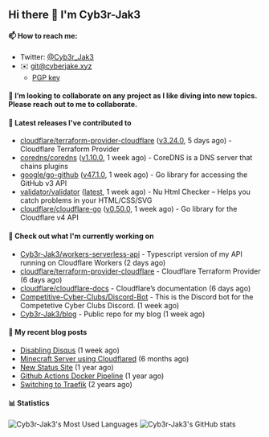 ## Hi there 👋 I'm Cyb3r-Jak3

#### 📫 How to reach me:
  - Twitter: [@Cyb3r_Jak3](https://twitter.com/Cyb3r_Jak3)
  - ✉️ git@cyberjake.xyz
    - [PGP key](https://gist.githubusercontent.com/Cyb3r-Jak3/d1068b61b50239b171faf018a0269f67/raw/b876db002e6b0630795382c0b9134771ffa5fe3a/cyb3rjak3@pm.me.asc)


#### 👯 I’m looking to collaborate on any project as I like diving into new topics. Please reach out to me to collaborate.


#### 🔭 Latest releases I've contributed to

- [cloudflare/terraform-provider-cloudflare](https://github.com/cloudflare/terraform-provider-cloudflare) ([v3.24.0](https://github.com/cloudflare/terraform-provider-cloudflare/releases/tag/v3.24.0), 5 days ago) - Cloudflare Terraform Provider
- [coredns/coredns](https://github.com/coredns/coredns) ([v1.10.0](https://github.com/coredns/coredns/releases/tag/v1.10.0), 1 week ago) - CoreDNS is a DNS server that chains plugins
- [google/go-github](https://github.com/google/go-github) ([v47.1.0](https://github.com/google/go-github/releases/tag/v47.1.0), 1 week ago) - Go library for accessing the GitHub v3 API
- [validator/validator](https://github.com/validator/validator) ([latest](https://github.com/validator/validator/releases/tag/latest), 1 week ago) - Nu Html Checker – Helps you catch problems in your HTML/CSS/SVG
- [cloudflare/cloudflare-go](https://github.com/cloudflare/cloudflare-go) ([v0.50.0](https://github.com/cloudflare/cloudflare-go/releases/tag/v0.50.0), 1 week ago) - Go library for the Cloudflare v4 API

#### 👷 Check out what I'm currently working on

- [Cyb3r-Jak3/workers-serverless-api](https://github.com/Cyb3r-Jak3/workers-serverless-api) - Typescript version of my API running on Cloudflare Workers (2 days ago)
- [cloudflare/terraform-provider-cloudflare](https://github.com/cloudflare/terraform-provider-cloudflare) - Cloudflare Terraform Provider (6 days ago)
- [cloudflare/cloudflare-docs](https://github.com/cloudflare/cloudflare-docs) - Cloudflare’s documentation (6 days ago)
- [Competitive-Cyber-Clubs/Discord-Bot](https://github.com/Competitive-Cyber-Clubs/Discord-Bot) - This is the Discord bot for the Competetive Cyber Clubs Discord. (1 week ago)
- [Cyb3r-Jak3/blog](https://github.com/Cyb3r-Jak3/blog) - Public repo for my blog (1 week ago)

#### 📜 My recent blog posts

- [Disabling Disqus](https://blog.cyberjake.xyz/Disabling-Disqus/) (1 week ago)
- [Minecraft Server using Cloudflared](https://blog.cyberjake.xyz/Cloudflared-Minecraft/) (6 months ago)
- [New Status Site](https://blog.cyberjake.xyz/New-Status-Site/) (1 year ago)
- [Github Actions Docker Pipeline](https://blog.cyberjake.xyz/Github-Action-Docker/) (1 year ago)
- [Switching to Traefik](https://blog.cyberjake.xyz/Traefik/) (2 years ago)


#### 📊 Statistics
![Cyb3r-Jak3's Most Used Languages](https://github-readme-stats.vercel.app/api/top-langs/?username=Cyb3r-Jak3&theme=cobalt&hide=css,html,scss)
![Cyb3r-Jak3's GitHub stats](https://github-readme-stats.vercel.app/api?username=Cyb3r-Jak3&count_private=true&show_icons=true&theme=cobalt&line_height=40)

